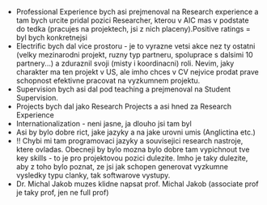 - Professional Experience bych asi prejmenoval na Research experience a tam bych urcite pridal pozici Researcher, kterou v AIC mas v podstate do tedka (pracujes na projektech, jsi z nich placeny).Positive ratings = byl bych konkretnejsi
- Electrific bych dal vice prostoru - je to vyrazne vetsi akce nez ty ostatni (velky mezinarodni projekt, ruzny typ partneru, spoluprace s dalsimi 10 partnery...) a zduraznil svoji (misty i koordinacni) roli. Nevim, jaky charakter ma ten projekt v US, ale imho chces v CV nejvice prodat prave schopnost efektivne pracovat na vyzkumnem projektu.
- Supervision bych asi dal pod teaching a prejmenoval na Student Supervision.
- Projects bych dal jako Research Projects a asi hned za Research Experience
- Internationalization - neni jasne, ja dlouho jsi tam byl
- Asi by bylo dobre rict, jake jazyky a na jake urovni umis (Anglictina etc.)
- !! Chybi mi tam programovaci jazyky a souvisejici research nastroje, ktere ovladas. Obecneji by bylo mozna bylo dobre tam vypichnout tve key skills - to je pro projektovou pozici dulezite. Imho je taky dulezite, aby z toho bylo poznat, ze jsi jak schopen generovat vyzkumne vysledky typu clanky, tak softwarove vystupy.
- Dr. Michal Jakob muzes klidne napsat prof. Michal Jakob (associate prof je taky prof, jen ne full prof)